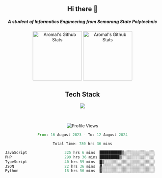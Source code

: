 <div align="center">
  <h2>Hi there 👋</h2>

  <h5>A student of Informatics Engineering from Semarang State Polytechnic</h5>

  <img
    height="160"
    alt="Aromal's Github Stats"
    src="https://github-readme-stats.vercel.app/api?username=dafariski77&show_icons=true&theme=tokyonight&count_private=true"
  />
  <img
    alt="Aromal's Github Stats"
    height="160"
    src="https://github-readme-stats.vercel.app/api/top-langs/?username=dafariski77&layout=compact&theme=tokyonight"
  />

  <h2>Tech Stack</h2>
  <a href="https://skillicons.dev">
    <img src="https://skillicons.dev/icons?i=express,nextjs,laravel,mysql,mongodb,redis,prisma,docker,git,gcp,tailwind&perline=14" />
  </a>

  <br /><br />
  <img src="https://komarev.com/ghpvc/?username=dafariski77&abbreviated=true" alt="Profile Views">
    
  <!--START_SECTION:waka-->

```rust
From: 16 August 2023 - To: 12 August 2024

Total Time: 780 hrs 36 mins

JavaScript                 325 hrs 6 mins  ██████████▒░░░░░░░░░░░░░░   40.98 %
PHP                        299 hrs 36 mins █████████▒░░░░░░░░░░░░░░░   37.77 %
TypeScript                 40 hrs 59 mins  █▒░░░░░░░░░░░░░░░░░░░░░░░   05.17 %
JSON                       22 hrs 36 mins  ▓░░░░░░░░░░░░░░░░░░░░░░░░   02.85 %
Python                     18 hrs 56 mins  ▓░░░░░░░░░░░░░░░░░░░░░░░░   02.39 %
```

<!--END_SECTION:waka-->
</div>
